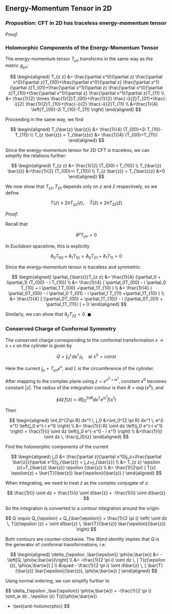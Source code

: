 ## Energy-Momentum Tensor in 2D 

### *Proposition*: CFT in 2D has traceless energy-momentum tensor

*Proof*:

### Holomorphic Components of the Energy-Momentum Tensor 

The energy-momentum tensor $T_{\mu  \nu}$ transforms in the same way as the metric $g_{\mu  \nu}$:

$$
\begin{aligned}
    T_{z z} 
    &=
    \frac{\partial x^0}{\partial z} \frac{\partial x^0}{\partial z}T_{00}+\frac{\partial x^0}{\partial z} \frac{\partial x^1}{\partial z}T_{01}+\frac{\partial
    x^1}{\partial z} \frac{\partial x^0}{\partial z}T_{10}+\frac{\partial x^1}{\partial z} \frac{\partial x^1}{\partial z}T_{11}
    \\
    &= \frac{1}{2} \times \frac{1}{2}T_{00}+\frac{1}{2} \frac{-i}{2}T_{01}+\frac{-i}{2} \frac{1}{2}T_{10}+\frac{-i}{2} \frac{-i}{2}T_{11}
    \\
    &=\frac{1}{4} \left(T_{00}-2i T_{10}-T_{11} \right)
\end{aligned}
$$

Proceeding in the same way, we find

$$
\begin{aligned}
    T_{\bar{z} \bar{z}} 
    &= \frac{1}{4} (T_{00}+2i T_{10}-T_{11})
    \\
    T_{z \bar{z}} = T_{\bar{z}z}
    &= \frac{1}{4} (T_{00}+T_{11})
\end{aligned}
$$

Since the energy-momentum tensor for 2D CFT is traceless, we can
simplify the relations further:

$$
\begin{aligned}
    T_{z z}
    &= \frac{1}{2} (T_{00}-i T_{10})
    \\
    T_{\bar{z} \bar{z}}
    &=\frac{1}{2} (T_{00}+i T_{10})
    \\
    T_{z \bar{z}} = T_{\bar{z}z} &=0
\end{aligned}
$$

We now show that $T_{z z},T_{\bar{z} \bar{z}}$ depends only on $z$ and $\bar{z}$ respectively, so we define

$$
T(z)\equiv 2\pi  T_{z z}(z), 
\quad
\bar{T}(\bar{z}) \equiv 2\pi T_{\bar{z} \bar{z}}(\bar{z})
$$

*Proof*:

Recall that

$$
\partial^{\mu}T_{\mu  \nu}=0
$$

In *Euclidean* spacetime, this is explicitly

$$
\partial_0T_{00}+\partial_1T_{10}
= \partial_0T_{01}+\partial_1T_{11}
= 0
$$

Since the energy-momentum tensor is traceless and symmetric:

$$
\begin{aligned}
    \partial_{\bar{z}}T_{z z}
    &= \frac{1}{4} 
    (\partial_0 + i\partial_1)
    (T_{00} - i T_{10})
    \\
    &= \frac{1}{4} (
        \partial_0T_{00}
        - i \partial_0 T_{10}
        + i \partial_1 T_{00}
        +\partial_1T_{10}
    )
    \\
    &= \frac{1}{4} (
        \partial_0T_{00}
        - i \partial_0 T_{01}
        - i \partial_1 T_{11}
        +\partial_1T_{10}
    )
    \\
    &= \frac{1}{4} [
        (\partial_0T_{00} + \partial_1T_{10})
        - i (\partial_0T_{01} + \partial_1T_{11})
    ]
    = 0
\end{aligned}
$$

Similarly, we can show that $\partial_zT_{\bar{z} \bar{z}}=0$.
$\blacksquare$

### Conserved Charge of Conformal Symmetry 

The conserved charge corresponding to the conformal transformation $x\to x+\epsilon$ on the cylinder is given by

$$
Q=\int_0^L dx^1 \, j_0
\quad
\text{at } x^0 = \text{const}
$$

Here the current $j_{\mu}=T_{\mu  \nu} \epsilon^{\nu}$, and $L$ is the circumference of the cylinder. 

After mapping to the complex plane using $z=e^{x^0+i x^1}$, constant $x^0$ becomes constant $|z|$. The radius of the integration contour is then $R=\exp \left(x^0\right)$, and

$$
\oint dz \, f(z)
= i R \int_0^{2 \pi R} dx^1 \, e^{i x^1} f(x^1)
$$

Then

$$
\begin{aligned}
    \int_0^{2\pi R} dx^1 \, j_0
    &=\int_0^{2 \pi R} dx^1 \, e^{i x^1}
    \left(j_0 e^{-i x^1} \right)
    \\
    &= \frac{1}{i R} \oint dz 
    \left(j_0 e^{-i x^1} \right)
    =
    \frac{1}{i} \oint dz 
    \left(j_0 e^{-x^0 - i x^1} \right)
    \\
    &=\frac{1}{i} \oint dz \, \frac{j_0}{z}
\end{aligned}
$$

Find the holomorphic components of the current

$$
\begin{aligned}
    j_0 
    &= \frac{\partial z}{\partial x^0}j_z+\frac{\partial \bar{z}}{\partial x^0}j_{\bar{z}}
    = j_z+j_{\bar{z}}
    \\
    &= T_{z z} \epsilon (z)+T_{\bar{z} \bar{z}} \epsilon (\bar{z})
    \\
    &= \frac{1}{2\pi} (
        T(z) \epsilon(z)
        + \bar{T}(\bar{z}) \bar{\epsilon}(\bar{z})
    )
\end{aligned}
$$

When integrating, we need to treat $\bar{z}$ as the complex conjugate of $z$:

$$
\frac{1}{i} \oint dz
= \frac{1}{i} \oint d\bar{z}
= -\frac{1}{i} \oint d\bar{z}
$$

So the integration is converted to a contour integration around the origin:

$$
Q
\equiv Q_{\epsilon} + Q_{\bar{\epsilon}}
= \frac{1}{2 \pi i} \left(
    \oint dz \, T(z)\epsilon (z)
    + \oint d\bar{z} \, \bar{T}(\bar{z}) \bar{\epsilon}(\bar{z})
\right)
$$

Both contours are counter-clockwise. The *Ward identity* implies that $Q$ is the generator of conformal transformations, i.e.

$$
\begin{aligned}
    \delta_{\epsilon ,\bar{\epsilon}} \phi(w,\bar{w})
    &= -\left[Q, \phi(w,\bar{w})\right]
    \\
    &= -\frac{1}{2 \pi i} \oint dz \, [
        T(z)\epsilon (z), 
        \phi(w,\bar{w})
    ]
    \\ &\quad
    - \frac{1}{2 \pi i} \oint d\bar{z} \, [
        \bar{T}(\bar{z}) \bar{\epsilon}(\bar{z}),
        \phi(w,\bar{w})
    ]
\end{aligned}
$$

Using normal ordering, we can simplify further to

$$
\delta_{\epsilon ,\bar{\epsilon}} \phi(w,\bar{w})
= -\frac{1}{2 \pi i} \oint_w dz \, 
\epsilon (z) T(z)\phi(w,\bar{w})
+ \text{anti-holomorphic}
$$